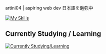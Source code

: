 artini04 | aspiring web dev
日本語を勉強中

[![My Skills](https://skillicons.dev/icons?i=html,css,sass,js,ts,nodejs,vite,vue)](https://skillicons.dev)

## Currently Studying / Learning
[![Currently Studying/Learning](https://skillicons.dev/icons?i=py,rust)](https://skillicons.dev)
